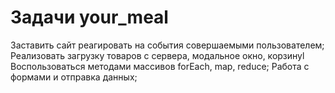 # Задачи your_meal
Заставить сайт реагировать на события совершаемыми пользователем;
Реализовать загрузку товаров с сервера, модальное окно, корзинуl
Воспользоваться методами массивов forEach, map, reduce;
Работа с формами и отправка данных;
